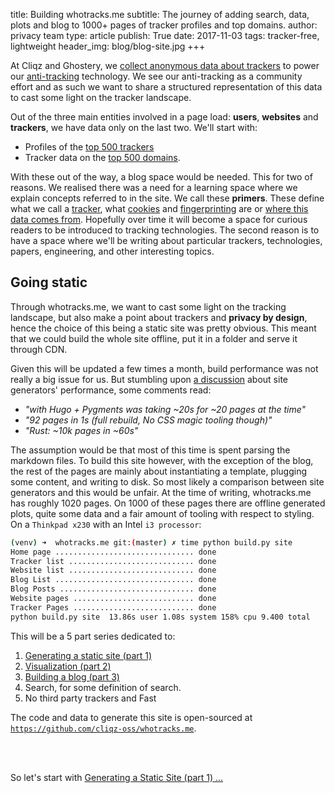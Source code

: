 title: Building whotracks.me
subtitle: The journey of adding search, data, plots and blog to 1000+ pages of tracker profiles and top domains.
author: privacy team
type: article
publish: True
date: 2017-11-03
tags: tracker-free, lightweight
header_img: blog/blog-site.jpg
+++

At Cliqz and Ghostery, we [collect anonymous data about trackers](/blog/where_is_the_data_from.html) 
to power our [anti-tracking](blog/how_cliqz_antitracking_protects_users.html) technology.
We see our anti-tracking as a community effort and as such we want to share a structured
representation of this data to cast some light on the tracker landscape.


Out of the three main entities involved in a page load: **users**, **websites** and **trackers**,
we have data only on the last two. We'll start with:

* Profiles of the [top 500 trackers](/trackers.html) 
* Tracker data on the [top 500 domains](/websites.html).


With these out of the way, a blog space would be needed. This for two
of reasons. We realised there was a need for a learning space where we 
explain concepts referred to in the site. We call these **primers**. 
These define what we call a [tracker](/blog/what_is_a_tracker.html),
what [cookies](/blog/cookies.html) and [fingerprinting](/blog/fingerprinting.html)
are or [where this data comes from](/blog/where_is_the_data_from.html). 
Hopefully over time it will become a space for curious readers 
to be introduced to tracking technologies. The second reason is to have 
a space where we'll be writing about particular trackers, technologies, papers,
engineering, and other interesting topics.



## Going static

Through whotracks.me, we want to cast some light on the tracking 
landscape, but also make a point about trackers and **privacy by design**, 
hence the choice of this being a static site was pretty obvious. This 
meant that we could build the whole site offline, put it in a folder 
and serve it through CDN.

Given this will be updated a few times a month, build performance was not really 
a big issue for us. But stumbling upon [a discussion](https://news.ycombinator.com/item?id=15507538) 
about site generators' performance, some comments read: 

- *"with Hugo + Pygments was taking ~20s for ~20 pages at the time"*
- *"92 pages in 1s (full rebuild, No CSS magic tooling though)"*
- *"Rust: ~10k pages in ~60s"*

The assumption would be that most of this time is spent parsing the 
markdown files. To build this site however, with the exception of the
blog, the rest of the pages are mainly about instantiating a template,
plugging some content, and writing to disk. So most likely a comparison between 
site generators and this would be unfair. At the time of writing, 
whotracks.me has roughly 1020 pages. On 1000 of these pages there are 
offline generated plots, quite some data and a fair amount of tooling 
with respect to styling.  On a `Thinkpad x230` with an Intel `i3 processor`: 


```bash
(venv) ➜  whotracks.me git:(master) ✗ time python build.py site
Home page ............................... done
Tracker list ............................ done
Website list ............................ done
Blog List ............................... done
Blog Posts .............................. done
Website pages ........................... done
Tracker Pages ........................... done
python build.py site  13.86s user 1.08s system 158% cpu 9.400 total
```

This will be a 5 part series dedicated to:

1. [Generating a static site (part 1)](/blog/static_site_generation.html)
2. [Visualization (part 2)](/blog/static_site_visualization.html)
3. [Building a blog (part 3)](/blog/static_site_blog.html)
4. Search, for some definition of search.
5. No third party trackers and Fast

The code and data to generate this site is open-sourced at
[`https://github.com/cliqz-oss/whotracks.me`](https://github.com/cliqz-oss/whotracks.me).

<br><br>

So let's start with [Generating a Static Site (part 1) ... ](/blog/static_site_templating.html)
